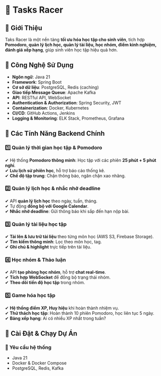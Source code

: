# 📌 Tasks Racer

## 📖 Giới Thiệu

Taks Racer là một nền tảng **tối ưu hóa học tập cho sinh viên**, tích hợp **Pomodoro, quản lý lịch học, quản lý tài liệu, học nhóm, điểm kinh nghiệm, đánh giá xếp hạng**, giúp sinh viên học tập hiệu quả hơn.

## 🚀 Công Nghệ Sử Dụng

- **Ngôn ngữ**: Java 21
- **Framework**: Spring Boot
- **Cơ sở dữ liệu**: PostgreSQL, Redis (caching)
- **Giao tiếp Message Queue**: Apache Kafka
- **API**: RESTful API, WebSocket
- **Authentication & Authorization**: Spring Security, JWT
- **Containerization**: Docker, Kubernetes
- **CI/CD**: GitHub Actions, Jenkins
- **Logging & Monitoring**: ELK Stack, Prometheus, Grafana

## 📌 Các Tính Năng Backend Chính

### 1️⃣ **Quản lý thời gian học tập & Pomodoro**

✔ Hệ thống **Pomodoro thông minh**: Học tập với các phiên **25 phút + 5 phút nghỉ**.  
✔ **Lưu lịch sử phiên học**, hỗ trợ báo cáo thống kê.  
✔ **Chế độ tập trung**: Chặn thông báo, ngăn chặn xao nhãng.

### 2️⃣ **Quản lý lịch học & nhắc nhở deadline**

✔ API **quản lý lịch học** theo ngày, tuần, tháng.  
✔ Tự động **đồng bộ với Google Calendar**.  
✔ **Nhắc nhở deadline**: Gửi thông báo khi sắp đến hạn nộp bài.

### 3️⃣ **Quản lý tài liệu học tập**

✔ **Tải lên & lưu trữ tài liệu** theo từng môn học (AWS S3, Firebase Storage).  
✔ **Tìm kiếm thông minh**: Lọc theo môn học, tag.  
✔ **Ghi chú & highlight** trực tiếp trên tài liệu.

### 4️⃣ **Học nhóm & Thảo luận**

✔ API **tạo phòng học nhóm**, hỗ trợ **chat real-time**.  
✔ **Tích hợp WebSocket** để đồng bộ trạng thái nhóm.  
✔ **Theo dõi tiến độ học tập** trong nhóm.

### 5️⃣ **Game hóa học tập**

✔ **Hệ thống điểm XP, Huy hiệu** khi hoàn thành nhiệm vụ.  
✔ **Thử thách học tập**: Hoàn thành 10 phiên Pomodoro, học liên tục 5 ngày.  
✔ **Bảng xếp hạng**: Ai có nhiều XP nhất trong tuần?

## 📜 Cài Đặt & Chạy Dự Án

### 📌 Yêu cầu hệ thống

- Java 21
- Docker & Docker Compose
- PostgreSQL, Redis, Kafka